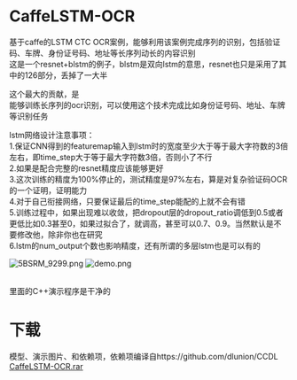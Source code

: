 # CaffeLSTM-OCR
基于caffe的LSTM CTC OCR案例，能够利用该案例完成序列的识别，包括验证码、车牌、身份证号码、地址等长序列动长的内容识别<br/>
这是一个resnet+blstm的例子，blstm是双向lstm的意思，resnet也只是采用了其中的126部分，丢掉了一大半<br/>

这个最大的贡献，是<br/>
能够训练长序列的ocr识别，可以使用这个技术完成比如身份证号码、地址、车牌等识别任务<br/>


lstm网络设计注意事项：<br/>
1.保证CNN得到的featuremap输入到lstm时的宽度至少大于等于最大字符数的3倍左右，即time_step大于等于最大字符数3倍，否则小了不行<br/>
2.如果是配合完整的resnet精度应该能够更好<br/>
3.这次训练的精度为100%停止的，测试精度是97%左右，算是对复杂验证码OCR的一个证明，证明能力<br/>
4.对于自己衔接网络，只要保证最后的time_step能配的上就不会有错<br/>
5.训练过程中，如果出现难以收敛，把dropout层的dropout_ratio调低到0.5或者更低比如0.3甚至0，如果过拟合了，就调高，甚至可以0.7、0.9。当然默认是不要修改他，除非你也在研究<br/>
6.lstm的num_output个数也影响精度，还有所谓的多层lstm也是可以有的<br/>

![5BSRM_9299.png](https://github.com/dlunion/CaffeLSTM-OCR/blob/master/demo/5BSRM_9299.png)
![demo.png](https://github.com/dlunion/CaffeLSTM-OCR/blob/master/demo/demo.png)

<br/>
里面的C++演示程序是干净的
<br/>

# 下载
模型、演示图片、和依赖项，依赖项编译自https://github.com/dlunion/CCDL <br/>
[CaffeLSTM-OCR.rar](http://www.zifuture.com/fs/12.github/CaffeLSTM-OCR/CaffeLSTM-OCR.rar)